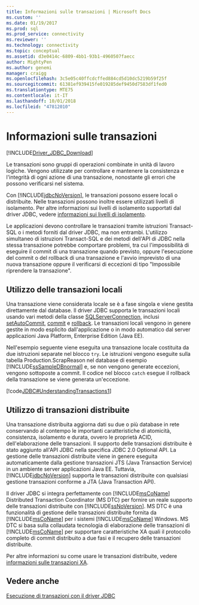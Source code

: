 ```yaml
---
title: Informazioni sulle transazioni | Microsoft Docs
ms.custom: ''
ms.date: 01/19/2017
ms.prod: sql
ms.prod_service: connectivity
ms.reviewer: ''
ms.technology: connectivity
ms.topic: conceptual
ms.assetid: d3e0414c-6809-4bb1-93b1-4960507faecc
author: MightyPen
ms.author: genemi
manager: craigg
ms.openlocfilehash: 3c5e05c40ffcdcffed884cd5d10dc5219b59f25f
ms.sourcegitcommit: 61381ef939415fe019285def9450d7583df1fed0
ms.translationtype: MTE75
ms.contentlocale: it-IT
ms.lasthandoff: 10/01/2018
ms.locfileid: "47812010"
---
```

# <a name="understanding-transactions"></a>Informazioni sulle transazioni

[!INCLUDE[Driver_JDBC_Download](../../includes/driver_jdbc_download.md)]

Le transazioni sono gruppi di operazioni combinate in unità di lavoro logiche. Vengono utilizzate per controllare e mantenere la consistenza e l'integrità di ogni azione di una transazione, nonostante gli errori che possono verificarsi nel sistema.

Con [!INCLUDE[jdbcNoVersion](../../includes/jdbcnoversion_md.md)], le transazioni possono essere locali o distribuite. Nelle transazioni possono inoltre essere utilizzati livelli di isolamento. Per altre informazioni sui livelli di isolamento supportati dal driver JDBC, vedere [informazioni sui livelli di isolamento](../../connect/jdbc/understanding-isolation-levels.md).

Le applicazioni devono controllare le transazioni tramite istruzioni Transact-SQL o i metodi forniti dal driver JDBC, ma non entrambi. L'utilizzo simultaneo di istruzioni Transact-SQL e dei metodi dell'API di JDBC nella stessa transazione potrebbe comportare problemi, tra cui l'impossibilità di eseguire il commit di una transazione quando previsto, oppure l'esecuzione del commit o del rollback di una transazione e l'avvio imprevisto di una nuova transazione oppure il verificarsi di eccezioni di tipo "Impossibile riprendere la transazione".

## <a name="using-local-transactions"></a>Utilizzo delle transazioni locali

Una transazione viene considerata locale se è a fase singola e viene gestita direttamente dal database. Il driver JDBC supporta le transazioni locali usando vari metodi della classe [SQLServerConnection](../../connect/jdbc/reference/sqlserverconnection-class.md), inclusi [setAutoCommit](../../connect/jdbc/reference/setautocommit-method-sqlserverconnection.md), [commit](../../connect/jdbc/reference/commit-method-sqlserverconnection.md) e [rollback](../../connect/jdbc/reference/rollback-method.md). Le transazioni locali vengono in genere gestite in modo esplicito dall'applicazione o in modo automatico dal server applicazioni Java Platform, Enterprise Edition (Java EE).

Nell'esempio seguente viene eseguita una transazione locale costituita da due istruzioni separate nel blocco `try`. Le istruzioni vengono eseguite sulla tabella Production.ScrapReason nel database di esempio [!INCLUDE[ssSampleDBnormal](../../includes/sssampledbnormal_md.md)] e, se non vengono generate eccezioni, vengono sottoposte a commit. Il codice nel blocco `catch` esegue il rollback della transazione se viene generata un'eccezione.

[!code[JDBC#UnderstandingTransactions1](../../connect/jdbc/codesnippet/Java/understanding-transactions_1.java)]

## <a name="using-distributed-transactions"></a>Utilizzo di transazioni distribuite

Una transazione distribuita aggiorna dati su due o più database in rete conservando al contempo le importanti caratteristiche di atomicità, consistenza, isolamento e durata, ovvero le proprietà ACID, dell'elaborazione delle transazioni. Il supporto delle transazioni distribuite è stato aggiunto all'API JDBC nella specifica JDBC 2.0 Optional API. La gestione delle transazioni distribuite viene in genere eseguita automaticamente dalla gestione transazioni JTS (Java Transaction Service) in un ambiente server applicazioni Java EE. Tuttavia, [!INCLUDE[jdbcNoVersion](../../includes/jdbcnoversion_md.md)] supporta le transazioni distribuite con qualsiasi gestione transazioni conforme a JTA (Java Transaction API).

Il driver JDBC si integra perfettamente con [!INCLUDE[msCoName](../../includes/msconame_md.md)] Distributed Transaction Coordinator (MS DTC) per fornire un reale supporto delle transazioni distribuite con [!INCLUDE[ssNoVersion](../../includes/ssnoversion-md.md)]. MS DTC è una funzionalità di gestione delle transazioni distribuite fornita da [!INCLUDE[msCoName](../../includes/msconame_md.md)] per i sistemi [!INCLUDE[msCoName](../../includes/msconame_md.md)] Windows. MS DTC si basa sulla collaudata tecnologia di elaborazione delle transazioni di [!INCLUDE[msCoName](../../includes/msconame_md.md)] per supportare caratteristiche XA quali il protocollo completo di commit distribuito a due fasi e il recupero delle transazioni distribuite.

Per altre informazioni su come usare le transazioni distribuite, vedere [informazioni sulle transazioni XA](../../connect/jdbc/understanding-xa-transactions.md).

## <a name="see-also"></a>Vedere anche

[Esecuzione di transazioni con il driver JDBC](../../connect/jdbc/performing-transactions-with-the-jdbc-driver.md)

